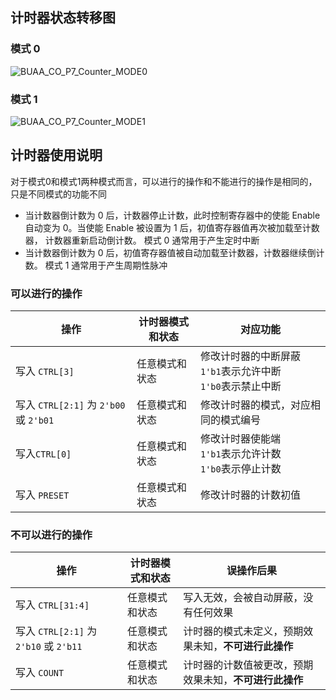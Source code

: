 ## 计时器状态转移图

### 模式 0

![BUAA_CO_P7_Counter_MODE0](C:\Users\Lenovo\Desktop\BUAA_CO_P7_Counter_MODE0.svg)

### 模式 1

![BUAA_CO_P7_Counter_MODE1](F:\MyWorkspace\Computer_Organization\P7\BUAA_CO_P7_Counter_MODE1.svg)

## 计时器使用说明

对于模式0和模式1两种模式而言，可以进行的操作和不能进行的操作是相同的，只是不同模式的功能不同

- 当计数器倒计数为 0 后，计数器停止计数，此时控制寄存器中的使能 Enable 自动变为 0。当使能 Enable 被设置为 1 后，初值寄存器值再次被加载至计数器， 计数器重新启动倒计数。 模式 0 通常用于产生定时中断
- 当计数器倒计数为 0 后，初值寄存器值被自动加载至计数器，计数器继续倒计数。 模式 1 通常用于产生周期性脉冲

### 可以进行的操作

| 操作                                   | 计时器模式和状态 | 对应功能                                                     |
| -------------------------------------- | ---------------- | ------------------------------------------------------------ |
| 写入 `CTRL[3]`                         | 任意模式和状态   | 修改计时器的中断屏蔽 <br/>`1'b1`表示允许中断 <br />`1'b0`表示禁止中断 |
| 写入 `CTRL[2:1]` 为 `2'b00` 或 `2'b01` | 任意模式和状态   | 修改计时器的模式，对应相同的模式编号                         |
| 写入`CTRL[0]`                          | 任意模式和状态   | 修改计时器使能端<br/>`1'b1`表示允许计数 <br />`1'b0`表示停止计数 |
| 写入 `PRESET`                          | 任意模式和状态   | 修改计时器的计数初值                                         |

### 不可以进行的操作

| 操作                                   | 计时器模式和状态 | 误操作后果                                             |
| -------------------------------------- | ---------------- | ------------------------------------------------------ |
| 写入 `CTRL[31:4]`                      | 任意模式和状态   | 写入无效，会被自动屏蔽，没有任何效果                   |
| 写入 `CTRL[2:1]` 为 `2'b10` 或 `2'b11` | 任意模式和状态   | 计时器的模式未定义，预期效果未知，**不可进行此操作**   |
| 写入 `COUNT`                           | 任意模式和状态   | 计时器的计数值被更改，预期效果未知，**不可进行此操作** |